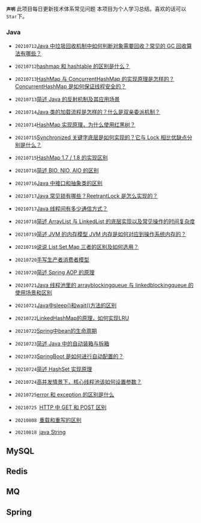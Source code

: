 **`声明`**
此项目每日更新技术体系常见问题
本项目为个人学习总结。喜欢的话可以`Star`下。

### Java

* `20210712`[Java 中垃圾回收机制中如何判断对象需要回收？常见的 GC 回收算法有哪些？](https://github.com/mlionxy/JavaMethod/tree/master/java)

* `20210712`[hashmap 和 hashtable 的区别是什么？](https://github.com/mlionxy/JavaMethod/tree/master/java)

* `20210713`[HashMap 与 ConcurrentHashMap 的实现原理是怎样的？ConcurrentHashMap 是如何保证线程安全的？](https://github.com/mlionxy/JavaMethod/tree/master/java##hashmap-与-concurrenthashmap-的实现原理是怎样的concurrenthashmap-是如何保证线程安全的)

* `20210713`[简述 Java 的反射机制及其应用场景](https://github.com/mlionxy/JavaMethod/tree/master/java)

* `20210714`[Java 类的加载流程是怎样的？什么是双亲委派机制？](https://github.com/mlionxy/JavaMethod/tree/master/java)

* `20210714`[HashMap 实现原理，为什么使用红黑树？](https://github.com/mlionxy/JavaMethod/tree/master/java)

* `20210715`[Synchronized 关键字底层是如何实现的？它与 Lock 相比优缺点分别是什么？](https://github.com/mlionxy/JavaMethod/tree/master/java)

* `20210715`[HashMap 1.7 / 1.8 的实现区别](https://github.com/mlionxy/JavaMethod/tree/master/java)

* `20210716`[简述 BIO, NIO, AIO 的区别](https://github.com/mlionxy/JavaMethod/tree/master/java)

* `20210716`[Java 中接口和抽象类的区别](https://github.com/mlionxy/JavaMethod/tree/master/java)

* `20210717`[Java 常见锁有哪些？ReetrantLock 是怎么实现的？](https://github.com/mlionxy/JavaMethod/tree/master/java)

* `20210717`[Java 线程间有多少通信方式？](https://github.com/mlionxy/JavaMethod/tree/master/java)

* `20210718`[简述 ArrayList 与 LinkedList 的底层实现以及常见操作的时间复杂度](https://github.com/mlionxy/JavaMethod/tree/master/java#简述-arraylist-与-linkedlist-的底层实现以及常见操作的时间复杂度)

* `20210719`[简述 JVM 的内存模型 JVM 内存是如何对应到操作系统内存的？](https://github.com/mlionxy/JavaMethod/tree/master/java#简述-jvm-的内存模型-jvm-内存是如何对应到操作系统内存的)

* `20210719`[说说 List,Set,Map 三者的区别及如何选用？](https://github.com/mlionxy/JavaMethod/tree/master/java#说说-listsetmap-三者的区别及如何选用)

* `20210720`[手写生产者消费者模型](https://github.com/mlionxy/JavaMethod/tree/master/java#手写生产者消费者模型)

* `20210720`[简述 Spring AOP 的原理](https://github.com/mlionxy/JavaMethod/tree/master/java#简述-spring-aop-的原理)


* `20210721`[Java 线程池里的 arrayblockingqueue 与 linkedblockingqueue 的使用场景和区别](https://github.com/mlionxy/JavaMethod/tree/master/java)

* `20210721`[Java中sleep()和wait()方法的区别](https://github.com/mlionxy/JavaMethod/tree/master/java)

* `20210722`[LinkedHashMap的原理，如何实现LRU](https://github.com/mlionxy/JavaMethod/tree/master/java)

* `20210722`[Spring中bean的生命周期](https://github.com/mlionxy/JavaMethod/tree/master/java)

* `20210723`[简述 Java 中的自动装箱与拆箱](https://github.com/mlionxy/JavaMethod/tree/master/java)

* `20210723`[SpringBoot 是如何进行自动配置的？](https://github.com/mlionxy/JavaMethod/tree/master/java)

* `20210724`[简述 HashSet 实现原理](https://github.com/mlionxy/JavaMethod/tree/master/java)

* `20210724`[高并发情景下，核心线程池该如何设置参数？](https://github.com/mlionxy/JavaMethod/tree/master/java)

* `20210725`[error 和 exception 的区别是什么](https://github.com/mlionxy/JavaMethod/tree/master/java)

* `20210725 `[HTTP 中 GET 和 POST 区别](https://github.com/mlionxy/JavaMethod/tree/master/java)

* `20210808 `[重载和重写的区别](https://github.com/mlionxy/JavaMethod/tree/master/java)

* `20210818 `[java String](https://github.com/mlionxy/JavaMethod/tree/master/java)
## MySQL

## Redis
## MQ
## Spring
